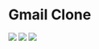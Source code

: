 

# Gmail Clone

 <img src="https://drive.google.com/file/d/11ZhY0Q3QAvwS6iu9hdWuGF97yQ4NjLky/view"/>
 <img src="https://drive.google.com/file/d/1VI7Ky3zeLm4kVwju0yCAM9onO8YoMyta/view"/>
 <img src="https://drive.google.com/file/d/1O5qW8eyjpqV_QDS8b4iYpeQGeRi0LYwL/view"/>




